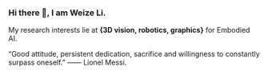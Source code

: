 ### Hi there 👋, I am Weize Li.

My research interests lie at **{3D vision, robotics, graphics}** for Embodied AI.

“Good attitude, persistent dedication, sacrifice and willingness to constantly surpass oneself.” —— Lionel Messi.
